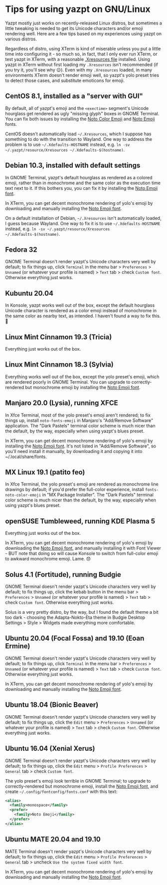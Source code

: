 # Tips for using yazpt on GNU/Linux

Yazpt mostly just works on recently-released Linux distros, but sometimes a little tweaking is needed to get its Unicode characters and/or emoji rendering well. Here are a few tips based on my experiences using yazpt on various distros.

Regardless of distro, using XTerm is kind of miserable unless you put a little time into configuring it - so much so, in fact, that I only ever run XTerm, or test yazpt in XTerm, with a reasonable [.Xresources file](./resources/Xresources) installed. Using yazpt in XTerm without first loading my `.Xresources` isn't recommended (if you try it, you'll see why 😉). Even with my `.Xresources` loaded, in many environments XTerm doesn't render emoji well, so yazpt's yolo preset tries to detect those cases, and substitute emoticons for emoji.


## CentOS 8.1, installed as a "server with GUI"

By default, all of yazpt's emoji and the `<exectime>` segment's Unicode hourglass get rendered as ugly "missing glyph" boxes in GNOME Terminal. You can fix both issues by installing the [Noto Color Emoji](https://github.com/googlefonts/noto-emoji/blob/master/fonts/NotoColorEmoji.ttf) and [Noto Emoji](https://github.com/googlefonts/noto-emoji/blob/master/fonts/NotoEmoji-Regular.ttf) fonts.

CentOS doesn't automatically load `~/.Xresources`, which I suppose has something to do with the transition to Wayland. One way to address the problem is to use `~/.Xdefaults-HOSTNAME` instead, e.g. `ln -sv ~/.yazpt/resource/Xresources ~/.Xdefaults-$(hostname)`.


## Debian 10.3, installed with default settings

In GNOME Terminal, yazpt's default hourglass as rendered as a colored emoji, rather than in monochrome and the same color as the execution time text next to it. If this bothers you, you can fix it by installing the [Noto Emoji font](https://github.com/googlefonts/noto-emoji/blob/master/fonts/NotoEmoji-Regular.ttf).

In XTerm, you can get decent monochrome rendering of yolo's emoji by downloading and manually installing the [Noto Emoji font](https://github.com/googlefonts/noto-emoji/blob/master/fonts/NotoEmoji-Regular.ttf).

On a default installation of Debian, `~/.Xresources` isn't automatically loaded, I guess because Wayland. One way to fix it is to use `~/.Xdefaults-HOSTNAME` instead, e.g. `ln -sv ~/.yazpt/resource/Xresources ~/.Xdefaults-$(hostname)`.


## Fedora 32

GNOME Terminal doesn't render yazpt's Unicode characters very well by default; to fix things up, click `Terminal` in the menu bar > `Preferences` > `Unnamed` (or whatever your profile is named) > `Text` tab > check `Custom font`. Otherwise everything just works.


## Kubuntu 20.04

In Konsole, yazpt works well out of the box, except the default hourglass Unicode character is rendered as a color emoji instead of monochrome in the same color as nearby text, as intended. I haven't found a way to fix this. 🤷


## Linux Mint Cinnamon 19.3 (Tricia)

Everything just works out of the box.


## Linux Mint Cinnamon 18.3 (Sylvia)

Everything works well out of the box, except the yolo preset's emoji, which are rendered poorly in GNOME Terminal. You can upgrade to correctly-rendered but monochrome emoji by installing the [Noto Emoji font](https://github.com/googlefonts/noto-emoji/blob/master/fonts/NotoEmoji-Regular.ttf).


## Manjaro 20.0 (Lysia), running XFCE

In Xfce Terminal, most of the yolo preset's emoji aren't rendered; to fix things up, install `noto-fonts-emoji` in Manjaro's "Add/Remove Software" application. The "Dark Pastels" terminal color scheme is much nicer than the default, by the way, especially when using yazpt's blues preset.

In XTerm, you can get decent monochrome rendering of yolo's emoji by installing the [Noto Emoji font](https://github.com/googlefonts/noto-emoji/blob/master/fonts/NotoEmoji-Regular.ttf). It's not listed in "Add/Remove Software", so you'll need install it manually, by downloading it and copying it into ~/.local/share/fonts.


## MX Linux 19.1 (patito feo)

In Xfce Terminal, the yolo preset's emoji are rendered as monochrome line drawings by default; if you'd prefer the full-color experience, install `fonts-noto-color-emoji` in "MX Package Installer". The "Dark Pastels" terminal color scheme is much nicer than the default, by the way, especially when using yazpt's blues preset.


## openSUSE Tumbleweed, running KDE Plasma 5

Everything just works out of the box.

In XTerm, you can get decent monochrome rendering of yolo's emoji by downloading the [Noto Emoji font](https://github.com/googlefonts/noto-emoji/blob/master/fonts/NotoEmoji-Regular.ttf), and manually installing it with Font Viewer - BUT note that doing so will cause Konsole to switch from full-color emoji to awkward monochrome emoji. Lame. 😞


## Solus 4.1 (Fortitude), running Budgie

GNOME Terminal doesn't render yazpt's Unicode characters very well by default; to fix things up, click the kebab button in the menu bar > `Preferences` > `Unnamed` (or whatever your profile is named) > `Text` tab > check `Custom font`. Otherwise everything just works.

Solus is a very pretty distro, by the way, but I found the default theme a bit too dark - choosing the Adapta-Nokto-Eta theme in Budgie Desktop Settings > Style > Widgets made everything more comfortable.


## Ubuntu 20.04 (Focal Fossa) and 19.10 (Eoan Ermine)

GNOME Terminal doesn't render yazpt's Unicode characters very well by default; to fix things up, click `Terminal` in the menu bar > `Preferences` > `Unnamed` (or whatever your profile is named) > `Text` tab > check `Custom font`. Otherwise everything just works.

In XTerm, you can get decent monochrome rendering of yolo's emoji by downloading and manually installing the [Noto Emoji font](https://github.com/googlefonts/noto-emoji/blob/master/fonts/NotoEmoji-Regular.ttf).


## Ubuntu 18.04 (Bionic Beaver)

GNOME Terminal doesn't render yazpt's Unicode characters very well by default; to fix things up, click the `Edit` menu > `Preferences` > `Unnamed` (or whatever your profile is named) > `Text` tab > check `Custom font`. Otherwise everything just works.


## Ubuntu 16.04 (Xenial Xerus)

GNOME Terminal doesn't render yazpt's Unicode characters very well by default; to fix things up, click the `Edit` menu > `Profile Preferences` > `General` tab > check `Custom font`.

The yolo preset's emoji look terrible in GNOME Terminal; to upgrade to correctly-rendered but monochrome emoji, install the [Noto Emoji font](https://github.com/googlefonts/noto-emoji/tree/master/fonts/NotoEmoji-Regular.ttf), and create `~/.config/fontconfig/fonts.conf` with this text:

```xml
<alias>
  <family>monospace</family>
  <prefer>
    <family>Noto Emoji</family>
  </prefer>
</alias>
```


## Ubuntu MATE 20.04 and 19.10

MATE Terminal doesn't render yazpt's Unicode characters very well by default; to fix things up, click the `Edit` menu > `Profile Preferences` > `General` tab > uncheck `Use the system fixed width font`.

In XTerm, you can get decent monochrome rendering of yolo's emoji by downloading and manually installing the [Noto Emoji font](https://github.com/googlefonts/noto-emoji/blob/master/fonts/NotoEmoji-Regular.ttf).
